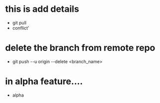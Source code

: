 # this is add details
- git pull
- conflict'
# delete the branch from remote repo
- git push --u origin --delete <branch_name>

# in alpha feature....
- alpha
